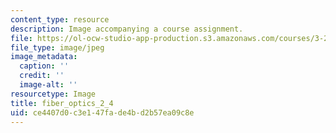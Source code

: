 ```yaml
---
content_type: resource
description: Image accompanying a course assignment.
file: https://ol-ocw-studio-app-production.s3.amazonaws.com/courses/3-22-mechanical-behavior-of-materials-spring-2008/ce4407d0c3e147fade4bd2b57ea09c8e_fiber_optics_2_4.jpg
file_type: image/jpeg
image_metadata:
  caption: ''
  credit: ''
  image-alt: ''
resourcetype: Image
title: fiber_optics_2_4
uid: ce4407d0-c3e1-47fa-de4b-d2b57ea09c8e
---
```

